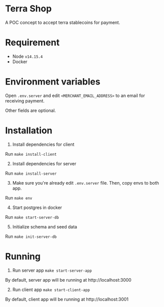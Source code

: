 # Terra Shop

A POC concept to accept terra stablecoins for payment.

# Requirement

- Node `v14.15.4`
- Docker

# Environment variables

Open `.env.server` and edit `<MERCHANT_EMAIL_ADDRESS>` to an email for receiving payment.

Other fields are optional.

# Installation

1. Install dependencies for client

Run `make install-client`

2. Install dependencies for server

Run `make install-server`

3. Make sure you're already edit `.env.server` file. Then, copy envs to both app.

Run `make env`

4. Start postgres in docker

Run `make start-server-db`

5. Initialize schema and seed data

Run `make init-server-db`

# Running

1. Run server app `make start-server-app`

By default, server app will be running at http://localhost:3000

2. Run client app `make start-client-app`

By default, client app will be running at http://localhost:3001
